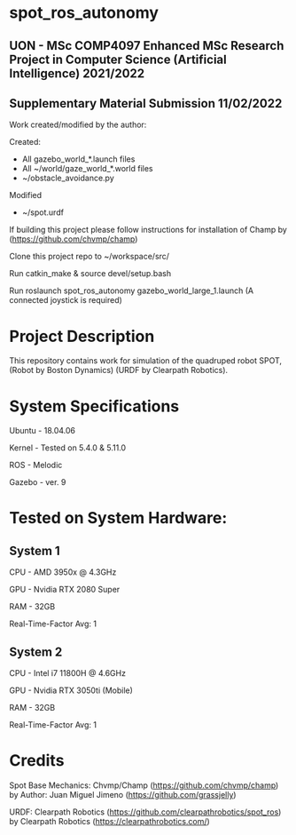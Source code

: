 # spot_ros_autonomy
## UON - MSc COMP4097 Enhanced MSc Research Project in Computer Science (Artificial Intelligence) 2021/2022

## Supplementary Material Submission 11/02/2022
Work created/modified by the author:

Created:
- All gazebo_world_*.launch files
- All ~/world/gaze_world_*.world files
- ~/obstacle_avoidance.py

Modified
- ~/spot.urdf

If building this project please follow instructions for installation of Champ by (https://github.com/chvmp/champ)

Clone this project repo to ~/workspace/src/

Run catkin_make & source devel/setup.bash

Run roslaunch spot_ros_autonomy gazebo_world_large_1.launch (A connected joystick is required)

# Project Description
This repository contains work for simulation of the quadruped robot SPOT, (Robot by Boston Dynamics) (URDF by Clearpath Robotics).

# System Specifications
Ubuntu - 18.04.06

Kernel - Tested on 5.4.0 & 5.11.0

ROS - Melodic

Gazebo - ver. 9

# Tested on System Hardware:

## System 1

  CPU - AMD 3950x @ 4.3GHz
  
  GPU - Nvidia RTX 2080 Super
  
  RAM - 32GB
  
  Real-Time-Factor Avg: 1
  
## System 2

  CPU - Intel i7 11800H @ 4.6GHz
  
  GPU - Nvidia RTX 3050ti (Mobile)
  
  RAM - 32GB
  
  Real-Time-Factor Avg: 1

# Credits
Spot Base Mechanics: Chvmp/Champ (https://github.com/chvmp/champ) by Author: Juan Miguel Jimeno (https://github.com/grassjelly)

URDF: Clearpath Robotics (https://github.com/clearpathrobotics/spot_ros) by Clearpath Robotics (https://clearpathrobotics.com/)
